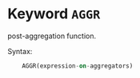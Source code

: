 # Keyword `AGGR` 

post-aggregation function. 

Syntax:

```sql
    AGGR(expression-on-aggregators)
```